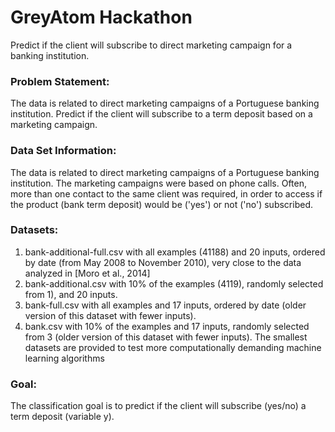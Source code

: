 # GreyAtom Hackathon
Predict if the client will subscribe to direct marketing campaign for a banking institution.

### Problem Statement:
The data is related to direct marketing campaigns of a Portuguese banking institution. Predict if the client will subscribe to a term deposit based on a marketing campaign.

### Data Set Information:
The data is related to direct marketing campaigns of a Portuguese banking institution. The
marketing campaigns were based on phone calls. Often, more than one contact to the same
client was required, in order to access if the product (bank term deposit) would be ('yes') or not
('no') subscribed.

### Datasets:
1. bank-additional-full.csv with all examples (41188) and 20 inputs, ordered by date (from
May 2008 to November 2010), very close to the data analyzed in [Moro et al., 2014]
2. bank-additional.csv with 10% of the examples (4119), randomly selected from 1), and 20
inputs.
3. bank-full.csv with all examples and 17 inputs, ordered by date (older version of this
dataset with fewer inputs).
4. bank.csv with 10% of the examples and 17 inputs, randomly selected from 3 (older
version of this dataset with fewer inputs). The smallest datasets are provided to test
more computationally demanding machine learning algorithms

### Goal:
The classification goal is to predict if the client will subscribe (yes/no) a term deposit
(variable y).
